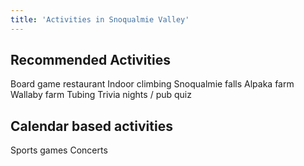 ```yaml
---
title: 'Activities in Snoqualmie Valley'
---
```


## Recommended Activities

Board game restaurant
Indoor climbing
Snoqualmie falls
Alpaka farm
Wallaby farm
Tubing
Trivia nights / pub quiz

## Calendar based activities

Sports games
Concerts

